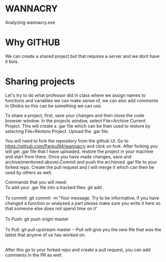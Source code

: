 # WANNACRY
Analyzing wannacry.exe

# Why GITHUB
We can create a shared project but that requires a server and we dont have it bois.

# Sharing projects
Let's try to do what professor did in class where we assign names to functions and variables we can make sense of, we can also add comments in Ghidra so this can be something we can use. 

To share a project, first, save your changes and then close the code browser window. In the projects window, select File>Archive Current Project. This will create a .gar file which can be then used to restore by selecting File>Restore Project. Upload the .gar file.

You will need to fork the repository from the github UI. Go to https://github.com/Pankul94/wannacry and click on fork.
After forking you will get .gar file that I have uploaded, restore the project in your machine and start from there. Once you have made changes, save and archive(mentioned above).Commit and push the archieved .gar file to your forked repo. Create the pull request and I will merge it which can then be used by others as well.

Commands that you will need:<br>
To add your .gar file into a tracked files: git add . <br><br>
To commit: git commit -m 'Your message. Try to be informative, if you have changed a function or analysed a part please make sure you                               write it here so that someone else does not spend time on it'<br><br>
To Push: git push origin master<br><br>
To Pull: git pull upstream master --Pull will give you the new file that was the latest that anyone of us has worked on.<br><br>

After this go to your forked repo and create a pull request, you can add comments in the PR as well.


